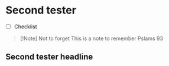# Second tester

- [ ] Checklist

> [!Note] Not to forget
> This is a note to remember Pslams 93

## Second tester headline
